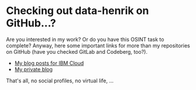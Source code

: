 # Checking out data-henrik on GitHub...?
Are you interested in my work? Or do you have this OSINT task to complete? Anyway, here some important links for more than my repositories on GitHub (have you checked GitLab and Codeberg, too?).

- [My blog posts for IBM Cloud](https://www.ibm.com/cloud/blog/henrik-loeser)
- [My private blog](https://blog.4loeser.net)

That's all, no social profiles, no virtual life, ...
